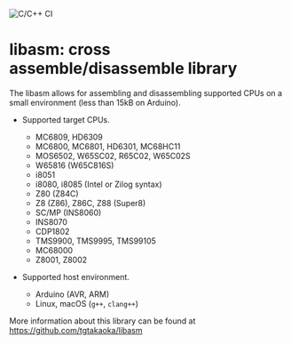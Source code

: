 ![C/C++ CI](https://github.com/tgtakaoka/libasm/workflows/C/C++%20CI/badge.svg)

# libasm: cross assemble/disassemble library

The libasm allows for assembling and disassembling supported CPUs on a
small environment (less than 15kB on Arduino).

* Supported target CPUs.
  - MC6809, HD6309
  - MC6800, MC6801, HD6301, MC68HC11
  - MOS6502, W65SC02, R65C02, W65C02S
  - W65816 (W65C816S)
  - i8051
  - i8080, i8085 (Intel or Zilog syntax)
  - Z80 (Z84C)
  - Z8 (Z86), Z86C, Z88 (Super8)
  - SC/MP (INS8060)
  - INS8070
  - CDP1802
  - TMS9900, TMS9995, TMS99105
  - MC68000
  - Z8001, Z8002

* Supported host environment.
  - Arduino (AVR, ARM)
  - Linux, macOS (`g++`, `clang++`)

More information about this library can be found at
https://github.com/tgtakaoka/libasm
